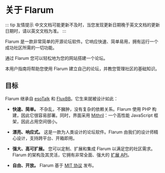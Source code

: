 # 关于 Flarum

::: tip 友情提示
中文文档可能更新不及时，当您发现更新日期晚于英文文档的更新日期时，请以英文文档为准。
:::

Flarum 是一款非常简单的开源论坛软件。它响应快速、简单易用，拥有运行一个成功社区所需的一切功能。

通过 Flarum 您可以轻松地为您的网站搭建一个论坛。

本用户指南将帮助您使用 Flarum 建立自己的论坛，并教您管理社区的基础知识。

## 目标

Flarum 继承自 [esoTalk](https://github.com/esotalk/esoTalk) 和 [FluxBB](https://fluxbb.org)。它生来就被设计如此：

* **快速、简单。** 不杂乱，不臃肿，没有复杂的依赖关系。Flarum 使用 PHP 构建，因此它很容易部署。同时，界面采用 [Mithril](https://mithril.js.org)：一个高性能 JavaScript 框架，因此占用空间很小。

* **漂亮、响应式。** 这是一款为人类设计的论坛软件。Flarum 由我们的设计师精心设计，支持跨平台、开箱即用。

* **强大、高可扩展。** 您可以定制、扩展和集成 Flarum 以满足您的社区需求。Flarum 的架构及其灵活，它拥有非常全面、强大的 [扩展 API](https://docs.flarum.org/extend/)。

* **自由、开放。** Flarum 基于 [MIT 协议](https://github.com/flarum/flarum/blob/master/LICENSE) 发布。
